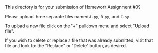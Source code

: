 This directory is for your submission of Homework Assignment #09

Please upload three separate files named `A.py`, `B.py`, and `C.py`


To upload a new file click on the "+" pulldown menu and select "Upload file".

If you wish to delete or replace a file that was already submitted,
visit that file and look for the "Replace" or "Delete" button, as
desired.
